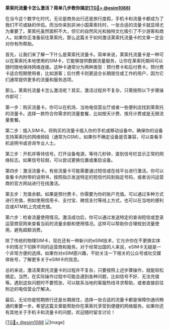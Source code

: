 **莱索托流量卡怎么激活？简单几步教你搞定[[TG💪+ @esim1088](https://t.me/s/esim1088)]**

在当今这个数字化时代，无论是商务出行还是旅行度假，手机卡和流量卡都成为了我们不可或缺的伴侣。而当你来到非洲小国莱索托时，一张合适的流量卡就显得尤为重要了。莱索托虽然面积不大，但它的自然风光和独特文化吸引了不少游客和商人。如果你正准备前往莱索托，那么这篇关于如何激活莱索托流量卡的文章一定会对你有所帮助。

首先，让我们来了解一下什么是莱索托流量卡。简单来说，莱索托流量卡是一种可以在莱索托本地使用的SIM卡，它能够提供数据流量服务，让你在莱索托期间可以随时随地保持网络连接。这种卡通常分为两种类型：预付费卡和后付费卡。预付费卡适合短期使用者，比如游客；后付费卡则更适合长期居住或工作的用户，因为它们通常提供更多的流量和服务选项。

那么，莱索托流量卡怎么激活呢？其实，激活过程并不复杂，只需按照以下步骤操作即可：

第一步：购买流量卡。你可以在机场、当地电信营业厅或者一些便利店找到莱索托的流量卡。选择一款符合你需求的流量套餐，比如按天计费、按月计费或是无限流量套餐。

第二步：插入SIM卡。将购买的流量卡插入你的手机或移动设备中。确保你的设备支持莱索托的网络频段（通常为GSM）。如果你不确定设备是否兼容，可以查看手机说明书或咨询专业人士。

第三步：开机并等待信号。打开设备电源，等待几秒钟，直到信号栏显示正常的网络标志。如果信号较弱，可以尝试更换位置或重启设备。

第四步：激活流量卡。有些流量卡可能需要通过短信或在线平台进行激活。你可以查看卡内附带的说明书，按照指示发送特定的短信代码到指定号码，或者访问运营商的官方网站进行在线激活。

第五步：充值余额。如果是预付费卡，你需要为你的账户充值。可以通过多种方式进行充值，例如使用信用卡、支付宝、微信支付等线上方式，也可以在当地的便利店或ATM机上完成充值。

第六步：检查流量使用情况。激活成功后，你可以通过发送特定的查询短信或登录运营商官网来查看当前的流量余额和使用情况。这样可以帮助你合理规划流量使用，避免超额消费。

除了传统的物理SIM卡，现在还有一种新兴的eSIM技术，它允许你在不更换实体卡的情况下切换不同的运营商和服务。对于经常出国的人来说，eSIM卡无疑是一个非常方便的选择。如果你对eSIM感兴趣，不妨关注一下相关的公众号或社交媒体账号，了解更多关于eSIM卡的信息。

总的来说，激活莱索托流量卡的过程并不复杂，只要按照上述步骤操作，就能轻松搞定。当然，在实际操作过程中可能会遇到各种问题，比如信号不好、无法充值等。遇到这些问题时不要慌张，可以联系当地的客服热线寻求帮助，或者直接前往附近的电信营业厅解决。

最后，无论你是短期旅行还是长期居住，选择一张合适的流量卡都是保障你通讯畅通的重要一步。希望这篇文章能帮助你在莱索托享受到便捷的网络服务。如果你还有其他关于手机卡和流量卡的问题，欢迎随时留言讨论！

[[TG💪+ @esim1088](https://t.me/s/esim1088) ![Image](https://i.postimg.cc/4NQfJmqS/Snipaste-2025-05-13-00-14-12.png)]